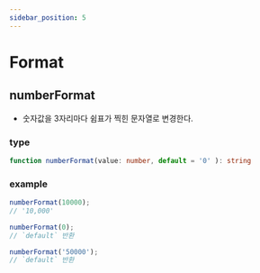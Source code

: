 ```yaml
---
sidebar_position: 5
---
```


# Format

## numberFormat
- 숫자값을 3자리마다 쉼표가 찍힌 문자열로 변경한다.

### type
```ts
function numberFormat(value: number, default = '0' ): string
```

### example
```ts
numberFormat(10000);
// '10,000'

numberFormat(0);
// `default` 반환

numberFormat('50000');
// `default` 반환
```